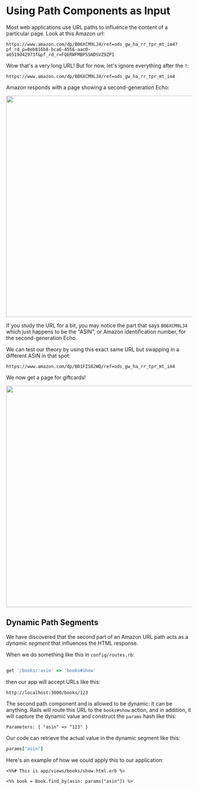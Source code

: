 # Using Path Components as Input

Most web applications use URL paths to influence the content of a
particular page.  Look at this Amazon url:

```
https://www.amazon.com/dp/B06XCM9LJ4/ref=ods_gw_ha_rr_tpr_mt_im4?pf_rd_p=0eb816b8-bca6-4556-aac0-a6519d42973f&pf_rd_r=FQERWFMBPSSNDSVZ9ZP1
```

Wow that's a very long URL!  But for now, let's ignore everything after the `?`:

```
https://www.amazon.com/dp/B06XCM9LJ4/ref=ods_gw_ha_rr_tpr_mt_im4
```

Amazon responds with a page showing a second-generation Echo:

<img width="600px" src="https://www.evernote.com/l/AAamBO1ZGLlJDZcI445upVyXtcz22wCuzjEB/image.png">

If you study the URL for a bit, you may notice the part that says `B06XCM9LJ4` which just happens to be the "ASIN", or Amazon identification number, for the second-generation Echo.

We can test our theory by using this exact same URL but swapping in a different
ASIN in that spot:

```
https://www.amazon.com/dp/B01FIS82WQ/ref=ods_gw_ha_rr_tpr_mt_im4
```

We now get a page for giftcards!

<img width="600px"
src="https://www.evernote.com/l/AAYeTFx-saZGAINcLynX7SVl1VJb3N7uKfYB/image.png">

## Dynamic Path Segments

We have discovered that the second part of an Amazon URL path acts as a
_dynamic segment_ that influences the HTML response.

When we do something like this in `config/routes.rb`:

``` ruby

get '/books/:asin' => 'books#show'

```

then our app will accept URLs like this:

```
http://localhost:3000/books/123
````

The second path component and is allowed to be dynamic: it can be anything.  Rails will
route this URL to the `books#show` action, and in addition, it will
capture the dynamic value and construct the `params` hash like this:

```
Parameters: { "asin" => "123" }
```

Our code can retrieve the actual value in the dynamic segment like this:

``` ruby
params["asin"]
```

Here's an example of how we could apply this to our application:

``` erb
<%%# This is app/views/books/show.html.erb %>

<%% book = Book.find_by(asin: params["asin"]) %>
```
